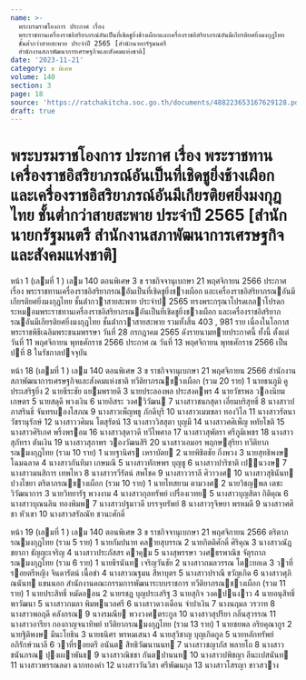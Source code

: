 ```yaml
---
name: >-
  พระบรมราชโองการ ประกาศ เรื่อง
  พระราชทานเครื่องราชอิสริยาภรณ์อันเป็นที่เชิดชูยิ่งช้างเผือกและเครื่องราชอิสริยาภรณ์อันมีเกียรติยศยิ่งมงกุฎไทย
  ชั้นต่ำกว่าสายสะพาย ประจำปี 2565 [สำนักนายกรัฐมนตรี
  สำนักงานสภาพัฒนาการเศรษฐกิจและสังคมแห่งชาติ]
date: '2023-11-21'
category: ข พิเศษ
volume: 140
section: 3
page: 18
source: 'https://ratchakitcha.soc.go.th/documents/488223653167629128.pdf'
draft: true
---
```


# พระบรมราชโองการ ประกาศ เรื่อง พระราชทานเครื่องราชอิสริยาภรณ์อันเป็นที่เชิดชูยิ่งช้างเผือกและเครื่องราชอิสริยาภรณ์อันมีเกียรติยศยิ่งมงกุฎไทย ชั้นต่ำกว่าสายสะพาย ประจำปี 2565 [สำนักนายกรัฐมนตรี สำนักงานสภาพัฒนาการเศรษฐกิจและสังคมแห่งชาติ]

หน้า 1 (เลมที่ 1 ) เลม 140 ตอนพิเศษ 3 ข ราชกิจจานุเบกษา 21 พฤศจิกายน 2566 ประกาศ เรื่อง พระราชทานเครื่องราชอิสริยาภรณอันเป็นที่เชิดชูยิ่งชางเผือก และเครื่องราชอิสริยาภรณอันมีเกียรติยศยิ่งมงกุฎไทย ชั้นต่ํากวาสายสะพาย ประจําป 2565 ทรงพระกรุณาโปรดเกลาโปรดกระหมอมพระราชทานเครื่องราชอิสริยาภรณอันเป็นที่เชิดชูยิ่งชางเผือก และเครื่องราชอิสริยาภรณอันมีเกียรติยศยิ่งมงกุฎไทย ชั้นต่ํากวาสายสะพาย รวมทั้งสิ้น 403 , 981 ราย เนื่องในโอกาสพระราชพิธีเฉลิมพระชนมพรรษา วันที่ 28 กรกฎาคม 2565 ดังรายนามทายประกาศนี้ ทั้งนี้ ตั้งแต่วันที่ 11 พฤศจิกายน พุทธศักราช 2566 ประกาศ ณ วันที่ 13 พฤศจิกายน พุทธศักราช 2566 เป็นปที่ 8 ในรัชกาลปจจุบัน

หน้า 18 (เลมที่ 1 ) เลม 140 ตอนพิเศษ 3 ข ราชกิจจานุเบกษา 21 พฤศจิกายน 2566 สํานักงานสภาพัฒนาการเศรษฐกิจและสังคมแห่งชาติ ทวีติยาภรณชางเผือก (รวม 20 ราย) 1 นายธนภูมิ คูประเสริฐยิ่ง 2 นายธีระชัย แยมพรายดี 3 นายประลองพล ประสงคพร 4 นายวัชรพล วองนิยมเกษตร 5 นายสดุดี พวงเงิน 6 นายอิสระ วงศวิวัฒน 7 นางสาวชนกสุดา เอี่ยมบริสุทธิ์ 8 นางสาวปภาสรินธิ์ จันทรผองโสภณ 9 นางสาวเพ็ญพธู ภักดีบุรี 10 นางสาวเมฆขลา ทองวิไล 11 นางสาวรัตนา วัชรานุรักษ์ 12 นางสาววศิมน โตสุรัตน์ 13 นางสาววิสสุตา บุญมี 14 นางสาวศศิเพ็ญ หทัยโชติ 15 นางสาวศิริเกศ พริ้งพรอม 16 นางสาวสุดาวดี ทวีไพศาล 17 นางสาวสุพัตรา ศรีภูมิเพชร 18 นางสาวสุภัทรา ตันเงิน 19 นางสาวสุภาพร วองวัฒนสิริ 20 นางสาวเอมอร พฤกษสุริยา ทวีติยาภรณมงกุฎไทย (รวม 10 ราย) 1 นายฐานิศร เหราบัตย 2 นายพิชิตชัย กิ่งพวง 3 นายสุทธิพงษ โฉมฉลาด 4 นางสาวกันทิมา เกษมณี 5 นางสาวทักษพร บุญชู 6 นางสาวปาริชาติ เปนวงษ 7 นางสาวมนสิการ เทพไหว 8 นางสาวรวีรัตน์ สพโชค 9 นางสาววราลี ศิวาวงศ 10 นางสาวสุธินันท ปวงไชยา ตริตาภรณชางเผือก (รวม 10 ราย) 1 นายไทสยาม ตามวงศ 2 นายวิชญพล เตชะวิวัฒนาการ 3 นายวิทยารัฐ พวงงาม 4 นางสาวกุลทรัพย์ เปรื่องเวทย 5 นางสาวบุญสิตา กิติคุณ 6 นางสาวบุณนลิน ทองพิมพ 7 นางสาวปฐมาวดี บรรจุทรัพย์ 8 นางสาวรุจิษยา พรหมดี 9 นางสาวศศิชา หัวเขา 10 นางสาวสรัลณัท ชวนะศักดิ์

หน้า 19 (เลมที่ 1 ) เลม 140 ตอนพิเศษ 3 ข ราชกิจจานุเบกษา 21 พฤศจิกายน 2566 ตริตาภรณมงกุฎไทย (รวม 5 ราย) 1 นายกัมปนาท คลายสุบรรณ 2 นายกิตติศักดิ์ ศิริคุณ 3 นางสาวณัฎชยาภา ธัญญะเจริญ 4 นางสาวประภัสสร คาคุม 5 นางสุพรรษา วงศธรพาณิช จัตุรถาภรณมงกุฎไทย (รวม 6 ราย) 1 นายธีรนันท เจริญวันชัย 2 นางสาวกมลวรรณ โตะยอเด 3 วาที่รอยตรีหญิง จินดารัตน์ เนื้อขํา 4 นางสาวณฐมน สีหาบุตร 5 นางสาวปราณี ขวัญเกิด 6 นางสาวศุภิณนันท แขนนอก สํานักงานคณะกรรมการพัฒนาระบบราชการ ทวีติยาภรณชางเผือก (รวม 11 ราย) 1 นายประสิทธิ์ หมัดออน 2 นายรชฎ บุญประเสริฐ 3 นายสุกิจ วงคปนงาว 4 นายอนุสิทธิ์ พาวัฒนา 5 นางสาวกมลา พิมพนวลศรี 6 นางสาวดวงเดือน จําปาเงิน 7 นางนฤมล วรวาท 8 นางสาวพอฤดี คลังกรณ 9 นางรมณีย พวงวงศตระกูล 10 นางสาวสุปรียา กลิ่นสุวรรณ 11 นางสาวอารียา กองกาญจนาทิพย์ ทวีติยาภรณมงกุฎไทย (รวม 13 ราย) 1 นายชยพล อริยคุณากูร 2 นายฐิติพงษ มีนะโยธิน 3 นายธนิศร พรหมเสนา 4 นายสุวิชาญ บุญเกิดกูล 5 นายหลักทรัพย์ อภิรักษ์วนาลี 6 วาที่รอยตรี อนันต สิทธิวัฒนานนท 7 นางสาวชญาภัส พลายโถ 8 นางสาวชนันภรณ ปุงเผาพันธ 9 นางสาวณิชชา กันตปานนท 10 นางสาวปพิชญา ลีนะเปสนันท 11 นางสาวพรรณลดา ฉากทองคํา 12 นางสาววันวิสา ศรีพัฒนกุล 13 นางสาวโสรญา ขาวสวาง
